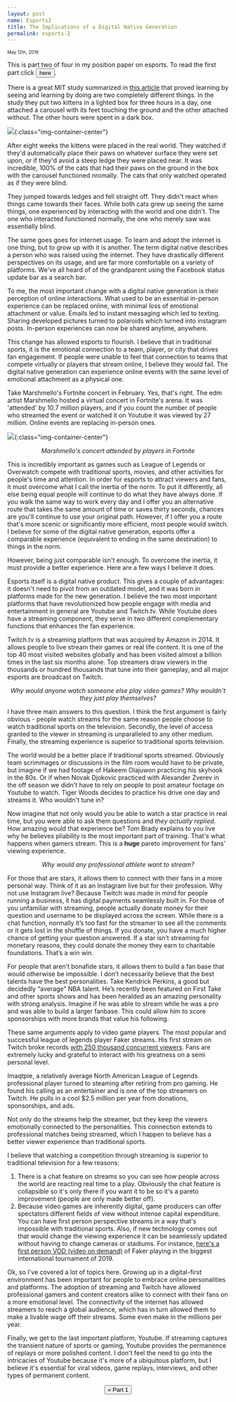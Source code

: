 ```yaml
---
layout: post
name: Esports2
title: The Implications of a Digital Native Generation
permalink: esports-2
---
```


<span style="font-size: 10px">May 12th, 2019</span>

This is part two of four in my position paper on esports. To read the first part click <a href="/esports-1"><button class="btn-no-outline">here</button></a>.

There is a great MIT study summarized in <a href="https://www.collaborativefund.com/blog/you-have-to-live-it-to-believe-it/">this article</a> that proved learning by seeing and learning by doing are two completely different things. In the study they put two kittens in a lighted box for three hours in a day, one attached a carousel with its feet touching the ground and the other attached without. The other hours were spent in a dark box. 

![](/pictures/MITstudy.png){:class="img-container-center"}

After eight weeks the kittens were placed in the real world. They watched if they'd automatically place their paws on whatever surface they were set upon, or if they'd avoid a steep ledge they were placed near. It was incredible, 100% of the cats that had their paws on the ground in the box with the carousel functioned nromally. The cats that only watched operated as if they were blind.

They jumped towards ledges and fell straight off. They didn't react when things came towards their faces. While both cats grew up seeing the same things, one experienced by interacting with the world and one didn't. The one who interacted functioned normally, the one who merely saw was essentially blind.


The same goes goes for internet usage. To learn and adopt the internet is one thing, but to grow up with it is another. The term digital native describes a person who was raised using the internet. They have drastically different perspectives on its usage, and are far more comfortable on a variety of platforms. We've all heard of of the grandparent using the Facebook status update bar as a search bar.


To me, the most important change with a digital native generation is their perception of online interactions. What used to be an essential in-person experience can be replaced online, with minimal loss of emotional attachment or value. Emails led to instant messaging which led to texting. Sharing developed pictures turned to polaroids which turned into instagram posts. In-person experiences can now be shared anytime, anywhere. 


This change has allowed esports to flourish. I believe that in traditional sports, it is the emotional connection to a team, player, or city that drives fan engagement. If people were unable to feel that connection to teams that compete virtually or players that stream online, I believe they would fail. The digital native generation can experience online events with the same level of emotional attachment as a physical one. 


Take Marshmello's Fortnite concert in February. Yes, that's right. The edm artist Marshmello hosted a virtual concert in Fortnite's arena. It was 'attended' by 10.7 million players, and if you count the number of people who streamed the event or watched it on Youtube it was viewed by 27 million. Online events are replacing in-person ones. 

![](/pictures/fortnite.jpg){:class="img-container-center"}
*<center>Marshmello's concert attended by players in Fortnite</center>*

This is incredibly important as games such as League of Legends or Overwatch compete with traditional sports, movies, and other activities for people's time and attention. In order for esports to attract viewers and fans, it must overcome what I call the inertia of the norm. To put it differently, all else being equal people will continue to do what they have always done. If you walk the same way to work every day and I offer you an alternative route that takes the same amount of time or saves thirty seconds, chances are you'll continue to use your original path. However, if I offer you a route that's more scenic or significantly more efficient, most people would switch. I believe for some of the digital native generation, esports offer a comparable experience (equivalent to ending in the same destination) to things in the norm. 


However, being just comparable isn't enough. To overcome the inertia, it must provide a better experience. Here are a few ways I believe it does. 


Esports itself is a digital native product. This gives a couple of advantages: it doesn't need to pivot from an outdated model, and it was born in platforms made for the new generation. I believe the two most important platforms that have revolutionized how people engage with media and entertainment in general are Youtube and Twitch.tv. While Youtube does have a streaming component, they serve in two different complementary functions that enhances the fan experience. 


Twitch.tv is a streaming platform that was acquired by Amazon in 2014. It allows people to live stream their games or real life content. It is one of the top 40 most visited websites globally and has been visited almost a billion times in the last six months alone. Top streamers draw viewers in the thousands or hundred thousands that tune into their gameplay, and all major esports are broadcast on Twitch.

*<center>Why would anyone watch someone else play video games? Why wouldn't they just play themselves?</center>*

I have three main answers to this question. I think the first argument is fairly obvious - people watch streams for the same reason people choose to watch traditional sports on the television. Secondly, the level of access granted to the viewer in streaming is unparalleled to any other medium. Finally, the streaming experience is superior to traditional sports television.


The world would be a better place if traditional sports streamed. Obviously team scrimmages or discussions in the film room would have to be private, but imagine if we had footage of Hakeem Olajuwon practicing his skyhook in the 80s. Or if when Novak Djokovic practiced with Alexander Zverev in the off season we didn't have to rely on people to post amateur footage on Youtube to watch. Tiger Woods decides to practice his drive one day and streams it. Who wouldn't tune in?


Now imagine that not only would you be able to watch a star practice in real time, but you were able to ask them questions and *they actually replied*. How amazing would that experience be? Tom Brady explains to you live why he believes pliability is the most important part of training. That's what happens when gamers stream. This is a **huge** pareto improvement for fans' viewing experience. 

*<center>Why would any professional athlete want to stream?</center>*

For those that are stars, it allows them to connect with their fans in a more personal way. Think of it as an Instagram live but for their profession. Why not use Instagram live? Because Twitch was made in mind for people running a business, it has digital payments seamlessly built in. For those of you unfamiliar with streaming, people actually donate money for their question and username to be displayed across the screen. While there is a chat function, normally it’s too fast for the streamer to see all the comments or it gets lost in the shuffle of things. If you donate, you have a much higher chance of getting your question answered. If a star isn’t streaming for monetary reasons, they could donate the money they earn to charitable foundations. That’s a win win.


For people that aren’t bonafide stars, it allows them to build a fan base that would otherwise be impossible. I don’t necessarily believe that the best talents have the best personalities. Take Kendrick Perkins, a good but decidedly “average” NBA talent. He’s recently been featured on First Take and other sports shows and has been heralded as an amazing personality with strong analysis. Imagine if he was able to stream while he was a pro and was able to build a larger fanbase. This could allow him to score sponsorships with more brands that value his following.

These same arguments apply to video game players. The most popular and successful league of legends player Faker streams. His first stream on Twitch broke records <a href="https://www.riftherald.com/lck/2017/2/6/14526916/faker-twitch-stream-skt">with 250 thousand concurrent viewers</a>. Fans are extremely lucky and grateful to interact with his greatness on a semi personal level.

Imaqtpie, a relatively average North American League of Legends professional player turned to steaming after retiring from pro gaming. He found his calling as an entertainer and is one of the top streamers on Twitch. He pulls in a cool $2.5 million per year from donations, sponsorships, and ads. 

Not only do the streams help the streamer, but they keep the viewers emotionally connected to the personalities. This connection extends to professional matches being streamed, which I happen to believe has a better viewer experience than traditional sports.

I believe that watching a competition through streaming is superior to traditional television for a few reasons:
1. There is a chat feature on streams so you can see how people across the world are reacting real time to a play. Obviously the chat feature is collapsible so it's only there if you want it to be so it's a pareto improvement (people are only made better off).
2. Because video games are inherently digital, game producers can offer spectators different fields of view without intense capital expenditure. You can have first person perspective streams in a way that's impossible with traditional sports. Also, if new technology comes out that would change the viewing experience it can be seamlessly updated without having to change cameras or stadiums. For instance, <a href="https://www.bilibili.com/video/av52054963?from=search&seid=5621279142251879772">here's a first person VOD (video on demand)</a> of Faker playing in the biggest international tournament of 2019.

Ok, so I've covered a lot of topics here. Growing up in a digital-first environment has been important for people to embrace online personalities and platforms. The adoption of streaming and Twitch have allowed professional gamers and content creators alike to connect with their fans on a more emotional level. The connectivity of the internet has allowed streamers to reach a global audience, which has in turn allowed them to make a livable wage off their streams. Some even make in the millions per year. 

Finally, we get to the last important platform, Youtube. If streaming captures the transient nature of sports or gaming, Youtube provides the permanence of replays or more polished content. I don't feel the need to go into the intricacies of Youtube because it's more of a ubiquitous platform, but I believe it's essential for viral videos, game replays, interviews, and other types of permanent content. 

<center><a href="/esports-1"><button class="btn-no-outline">&laquo; Part 1</button></a></center>